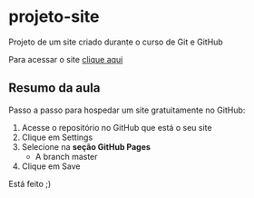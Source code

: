 # projeto-site
 Projeto de um site criado durante o curso de Git e GitHub

Para acessar o site [clique aqui](https://victordop.github.io/projeto-site-clone/index.html)

## Resumo da aula
Passo a passo para hospedar um site gratuitamente no GitHub:
1. Acesse o repositório no GitHub que está o seu site
1. Clique em Settings
1. Selecione na **seção GitHub Pages**
   * A branch master
1. Clique em Save

Está feito ;)
